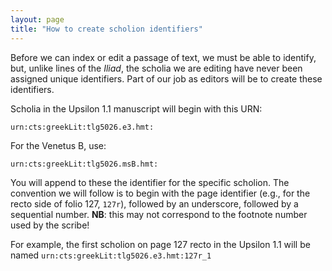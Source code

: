 ```yaml
---
layout: page
title: "How to create scholion identifiers"
---
```



Before we can index or edit a passage of text, we must be able to identify, but, unlike lines of the *Iliad*, the  scholia we are editing have never been assigned unique identifiers.   Part of our job as editors will be to create these identifiers.

Scholia in the Upsilon 1.1 manuscript will begin with this URN:

    urn:cts:greekLit:tlg5026.e3.hmt:

For the Venetus B, use:

    urn:cts:greekLit:tlg5026.msB.hmt:



You will append to these the identifier for the specific scholion.  The convention we will follow is to begin with the page identifier (e.g., for the recto side of folio 127, `127r`), followed by an underscore, followed by a sequential number. **NB**:  this may not correspond to the footnote number used by the scribe! 

For example, the first scholion on page 127 recto in the Upsilon 1.1 will  be named `urn:cts:greekLit:tlg5026.e3.hmt:127r_1`
